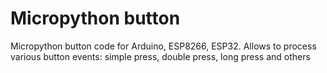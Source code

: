# Micropython button

Micropython button code for Arduino, ESP8266, ESP32. Allows to process various button events: simple press, double press, long press and others
